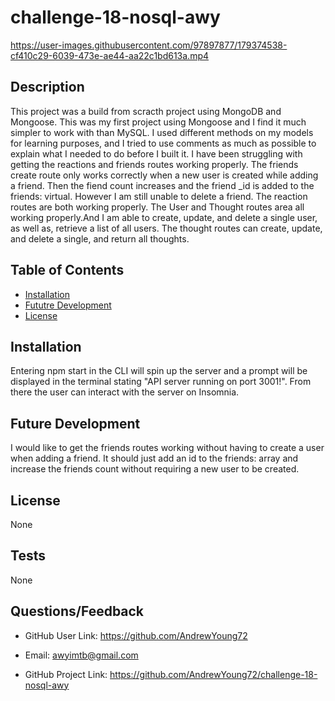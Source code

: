 # challenge-18-nosql-awy

https://user-images.githubusercontent.com/97897877/179374538-cf410c29-6039-473e-ae44-aa22c1bd613a.mp4

## Description
  This project was a build from scracth project using MongoDB and Mongoose. This was my first project using Mongoose and I find it much simpler to work with than MySQL. I used different methods on my models for learning purposes, and I tried to use comments as much as possible to explain what I needed to do before I built it. I have been struggling with getting the reactions and friends routes working properly. The friends create route only works correctly when a new user is created while adding a friend. Then the fiend count increases and the friend _id is added to the friends: virtual. However I am still unable to delete a friend. The reaction routes are both working properly.
  The User and Thought routes area all working properly.And I am able to create, update, and delete a single user, as well as, retrieve a list of all users. The thought routes can create, update, and delete a single, and return all thoughts.
 

## Table of Contents
  - [Installation](#installation)
  - [Fututre Development](#usage)
  - [License](#license)

## Installation
  Entering npm start in the CLI will spin up the server and a prompt will be displayed in the terminal stating "API server running on port 3001!". From there the user can interact with the server on Insomnia.


## Future Development
  I would like to get the friends routes working without having to create a user when adding a friend. It should just add an id to the friends: array and increase the friends count without requiring a new user to be created.
 


## License
None
## Tests
None
 

## Questions/Feedback
- GitHub User Link: https://github.com/AndrewYoung72
 
- Email: awyimtb@gmail.com

- GitHub Project Link: https://github.com/AndrewYoung72/challenge-18-nosql-awy
